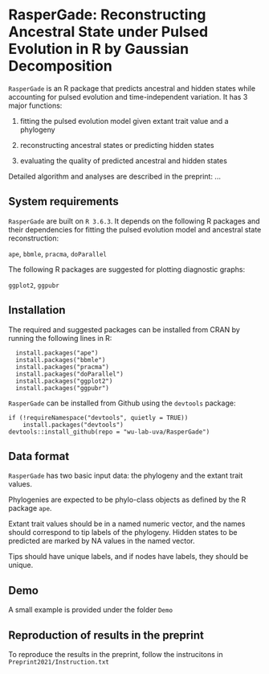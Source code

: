 # RasperGade: Reconstructing Ancestral State under Pulsed Evolution in R by Gaussian Decomposition
`RasperGade` is an  R package that predicts ancestral and hidden states while accounting for pulsed evolution and time-independent variation.
It has 3 major functions:

1. fitting the pulsed evolution model given extant trait value and a phylogeny

2. reconstructing ancestral states or predicting hidden states

3. evaluating the quality of predicted ancestral and hidden states

Detailed algorithm and analyses are described in the preprint: ...

## System requirements
`RasperGade` are built on `R 3.6.3`. It depends on the following R packages and their dependencies for fitting the pulsed evolution model and ancestral state reconstruction: 

`ape`, `bbmle`, `pracma`, `doParallel`

The following R packages are suggested for plotting diagnostic graphs: 

`ggplot2`, `ggpubr`

## Installation
The required and suggested packages can be installed from CRAN by running the following lines in R:
```
  install.packages("ape")
  install.packages("bbmle")
  install.packages("pracma")
  install.packages("doParallel")
  install.packages("ggplot2")
  install.packages("ggpubr")
```
`RasperGade` can be installed from Github using the `devtools` package:
```
if (!requireNamespace("devtools", quietly = TRUE))
    install.packages("devtools")
devtools::install_github(repo = "wu-lab-uva/RasperGade")
```
## Data format
`RasperGade` has two basic input data: the phylogeny and the extant trait values.

Phylogenies are expected to be phylo-class objects as defined by the R package `ape`.

Extant trait values should be in a named numeric vector, and the names should correspond to tip labels of the phylogeny. Hidden states to be predicted are marked by NA values in the named vector.

Tips should have unique labels, and if nodes have labels, they should be unique.

## Demo
A small example is provided under the folder `Demo`

## Reproduction of results in the preprint
To reproduce the results in the preprint, follow the instrucitons in `Preprint2021/Instruction.txt`
